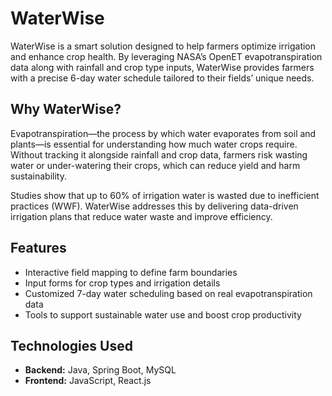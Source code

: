 # WaterWise

WaterWise is a smart solution designed to help farmers optimize irrigation and enhance crop health. By leveraging NASA’s OpenET evapotranspiration data along with rainfall and crop type inputs, WaterWise provides farmers with a precise 6-day water schedule tailored to their fields’ unique needs.

## Why WaterWise?

Evapotranspiration—the process by which water evaporates from soil and plants—is essential for understanding how much water crops require. Without tracking it alongside rainfall and crop data, farmers risk wasting water or under-watering their crops, which can reduce yield and harm sustainability.

Studies show that up to 60% of irrigation water is wasted due to inefficient practices (WWF). WaterWise addresses this by delivering data-driven irrigation plans that reduce water waste and improve efficiency.

## Features

- Interactive field mapping to define farm boundaries
- Input forms for crop types and irrigation details
- Customized 7-day water scheduling based on real evapotranspiration data
- Tools to support sustainable water use and boost crop productivity

## Technologies Used

- **Backend:** Java, Spring Boot, MySQL  
- **Frontend:** JavaScript, React.js  

